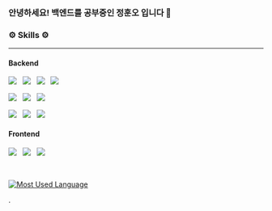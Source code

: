 <!--
[![Hits](https://hits.seeyoufarm.com/api/count/incr/badge.svg?url=https%3A%2F%2Fgithub.com%2Fhunojung&count_bg=%2379C83D&title_bg=%23555555&icon=&icon_color=%23E7E7E7&title=hits&edge_flat=false)](https://hits.seeyoufarm.com)
-->

### 안녕하세요! 백엔드를 공부중인 정훈오 입니다 👋

<h3><b>⚙ Skills ⚙</b></h3>
<hr />
<h4>Backend</h4>
<p>
<img src="https://img.shields.io/badge/Java-007396?style=flat-square&logo=Java&logoColor=white"/> &nbsp
<img src="https://img.shields.io/badge/Spring-6DB33F?style=flat-square&logo=Spring&logoColor=white"/> &nbsp
<img src="https://img.shields.io/badge/Spring Boot-6DB33F?style=flat-square&logo=Spring Boot&logoColor=white"/> &nbsp
<img src="https://img.shields.io/badge/Spring Security-6DB33F?style=flat-square&logo=Spring Security&logoColor=white"/> &nbsp
</p>
<p>
<img src="https://img.shields.io/badge/Python-3776AB?style=flat-square&logo=Python&logoColor=white"/> &nbsp
<img src="https://img.shields.io/badge/Flask-000000?style=flat-square&logo=Flask&logoColor=white"/> &nbsp
<img src="https://img.shields.io/badge/Folium-77B829?style=flat-square&logo=Folium&logoColor=white"/> &nbsp
</p>
<p>
<img src="https://img.shields.io/badge/Oracle-F80000?style=flat-square&logo=Oracle&logoColor=white"/> &nbsp
<img src="https://img.shields.io/badge/MySQL-4479A1?style=flat-square&logo=MySQL&logoColor=white"/> &nbsp
<img src="https://img.shields.io/badge/SQLite-003B57?style=flat-square&logo=SQLite&logoColor=white"/> &nbsp
</p>
<h4>Frontend</h4>
<p>
<img src="https://img.shields.io/badge/HTML5-E34F26?style=flat-square&logo=HTML5&logoColor=white"/></a> &nbsp
<img src="https://img.shields.io/badge/CSS3-1572B6?style=flat-square&logo=CSS3&logoColor=white"/></a> &nbsp
<img src="https://img.shields.io/badge/JavaScript-F7DF1E?style=flat-square&logo=JavaScript&logoColor=white"/></a> &nbsp
</p>
<br />

[![Most Used Language](https://github-readme-stats.vercel.app/api/top-langs/?username=hunojung&layout=compact)](https://github.com/hunojung/github-readme-stats)

<!--
[![hunojung's GitHub stats](https://github-readme-stats.vercel.app/api?username=hunojung)](https://github.com/hunojung/github-readme-stats)

**hunojung/hunojung** is a ✨ _special_ ✨ repository because its `README.md` (this file) appears on your GitHub profile.

Here are some ideas to get you started:

- 🔭 I’m currently working on ...
- 🌱 I’m currently learning ...
- 👯 I’m looking to collaborate on ...
- 🤔 I’m looking for help with ...
- 💬 Ask me about ...
- 📫 How to reach me: ...
- 😄 Pronouns: ...
- ⚡ Fun fact: ...
-->

.
